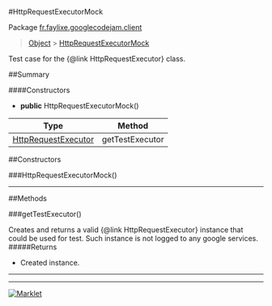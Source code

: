 #HttpRequestExecutorMock

Package [fr.faylixe.googlecodejam.client](README.md)<br>
> [Object](../../../ava/lang/Object.md) > [HttpRequestExecutorMock](HttpRequestExecutorMock.md)

Test case for the {@link HttpRequestExecutor} class.

##Summary

####Constructors

* **public** HttpRequestExecutorMock()

Type | Method
 --- | --- 
[HttpRequestExecutor](executor/HttpRequestExecutor.md) | getTestExecutor


##Constructors

###HttpRequestExecutorMock()



---

##Methods

###getTestExecutor()


Creates and returns a valid {@link HttpRequestExecutor}
 instance that could be used for test. Such instance is not
 logged to any google services.
#####Returns


* Created instance.

---
---
[![Marklet](https://img.shields.io/badge/Generated%20by-Marklet-green.svg)](https://github.com/Faylixe/marklet)